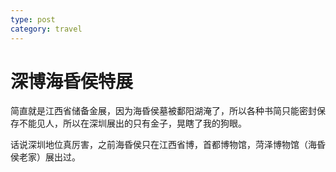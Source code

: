 ```yaml
---
type: post
category: travel
---
```


# 深博海昏侯特展

简直就是江西省储备金展，因为海昏侯墓被鄱阳湖淹了，所以各种书简只能密封保存不能见人，所以在深圳展出的只有金子，晃瞎了我的狗眼。

话说深圳地位真厉害，之前海昏侯只在江西省博，首都博物馆，菏泽博物馆（海昏侯老家）展出过。

